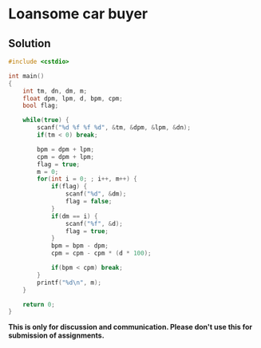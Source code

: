 # Loansome car buyer

## Solution

```c++
#include <cstdio>

int main()
{
    int tm, dn, dm, m;
    float dpm, lpm, d, bpm, cpm;
    bool flag;

    while(true) {
        scanf("%d %f %f %d", &tm, &dpm, &lpm, &dn);
        if(tm < 0) break;

        bpm = dpm + lpm;
        cpm = dpm + lpm;
        flag = true;
        m = 0;
        for(int i = 0; ; i++, m++) {
            if(flag) {
                scanf("%d", &dm);
                flag = false;
            }
            if(dm == i) {
                scanf("%f", &d);
                flag = true;
            }
            bpm = bpm - dpm;
            cpm = cpm - cpm * (d * 100);

            if(bpm < cpm) break;
        }
        printf("%d\n", m);
    }

    return 0;
}

```


**This is only for discussion and communication. Please don't use this for submission of assignments.**